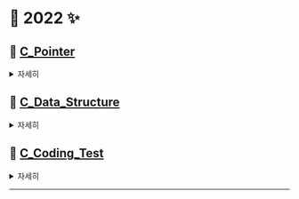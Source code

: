 # 🌈 2022 ✨

## 🐥 [C_Pointer](https://github.com/Kang-SeoHyun/C_Language/tree/main/C_Pointer)

<details>
<summary>  <kbd>자세히</kbd> </summary>

* 📖 교재 : [공동환의 열혈강의 C 포인터](https://freelec.co.kr/lecture/%EC%97%B4%ED%98%88%EA%B0%95%EC%9D%98-c-%ED%8F%AC%EC%9D%B8%ED%84%B0/)
    * 포인터 익숙해지기
    * 코드 따라하면서 [내용 정리](https://github.com/Kang-SeoHyun/C_Language/tree/main/C_Pointer/code)하기
    * 1일 1강 이상

</details>    

## 🐥 [C_Data_Structure](https://github.com/Kang-SeoHyun/C_Language/tree/main/C_Data_Structure)

<details>
<summary> <kbd>자세히</kbd> </summary>
    
*  📖 교재 : [윤성우의 열혈 자료구조](http://www.kyobobook.co.kr/product/detailViewKor.laf?mallGb=KOR&ejkGb=KOR&barcode=9788996094067)
   * 2인 1개조 동료평가 진행 (1주: 1 ~ 2파트 진행)
   * 깃허브 개념 정리

### 스터디 방법 및 규칙
* 학습 방법
  * 1주마다 자료구조 동료평가 2회 진행
  * 1일마다 코딩테스트 문제풀이 최소 1회 진행
  * 개인 학습 내용은 각자 정리 후 README에 업데이트
  
### 스터디 일정('22.05.23.~) ✏
* 자료구조
    * [CHAPTER 1](https://github.com/Kang-SeoHyun/C_Language/tree/main/C_Data_Structure/CH01.data_structure) 자료구조와 알고리즘의 이해
    * [CHAPTER 2](https://github.com/Kang-SeoHyun/C_Language/tree/main/C_Data_Structure/CH02.recursion) 재귀

  ### 관련 개인 Repository
  * [junto](https://github.com/ji-junhyuk)
  * [Wilbur](https://github.com/Wilbur0306)
  * [ejae](https://github.com/nawooo)


</details>


## 🐥 [C_Coding_Test](https://github.com/Kang-SeoHyun/C_Language/tree/main/C_Coding_Test)

<details>
<summary>  <kbd>자세히</kbd> </summary>

  *  📖 사이트 : [백준](https://www.acmicpc.net/step)
   * [라이벌 제도](https://solved.ac/ranking/rival)를 통한 그룹 라이벌 진도 확인
   * [class](https://solved.ac/class)에 선별된 문제를 참고하여 학습

</details>

----------------------------------------------------------------------------
